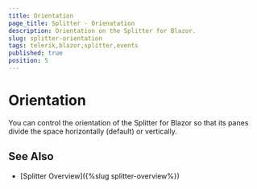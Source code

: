 ```yaml
---
title: Orientation
page_title: Splitter - Orienatation
description: Orientation on the Splitter for Blazor.
slug: splitter-orientation
tags: telerik,blazor,splitter,events
published: true
position: 5
---
```


# Orientation

You can control the orientation of the Splitter for Blazor so that its panes divide the space horizontally (default) or vertically.



## See Also

* [Splitter Overview]({%slug splitter-overview%})
